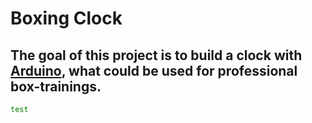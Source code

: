 # Boxing Clock

## The goal of this project is to build a clock with [Arduino](https://www.arduino.cc/), what could be used for professional box-trainings.

```bash
test
```
